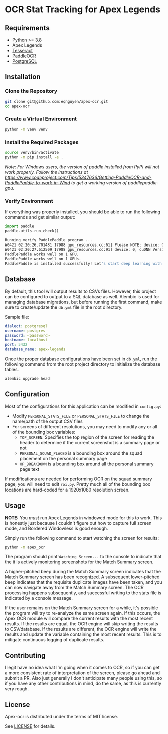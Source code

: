 # OCR Stat Tracking for Apex Legends

## Requirements

[requirements]: #requirements

- Python >= 3.8
- Apex Legends
- [Tesseract](https://github.com/tesseract-ocr/tesseract/wiki)
- [PaddleOCR](https://github.com/PaddlePaddle/PaddleOCR)
- [PostgreSQL](https://www.postgresql.org/)

## Installation

[installation]: #installation

### Clone the Repository

```bash
git clone git@github.com:eqnguyen/apex-ocr.git
cd apex-ocr
```

### Create a Virtual Environment

```bash
python -m venv venv
```

### Install the Required Packages

```bash
source venv/bin/activate
python -m pip install -e .
```

_Note: For Windows users, the version of paddle installed from PyPI will not work properly. Follow the instructions at https://www.codeproject.com/Tips/5347636/Getting-PaddleOCR-and-PaddlePaddle-to-work-in-Wind to get a working version of paddlepaddle-gpu._

### Verify Environment

If everything was properly installed, you should be able to run the following commands and get similar output:

```python
import paddle
paddle.utils.run_check()
```

```bash
Running verify PaddlePaddle program ...
W0421 02:20:26.701481 17988 gpu_resources.cc:61] Please NOTE: device: 0, GPU Compute Capability: 8.6, Driver API Version: 12.1, Runtime API Version: 11.7
W0421 02:20:27.612509 17988 gpu_resources.cc:91] device: 0, cuDNN Version: 8.8.
PaddlePaddle works well on 1 GPU.
PaddlePaddle works well on 1 GPUs.
PaddlePaddle is installed successfully! Let's start deep learning with PaddlePaddle now.
```

## Database

[database]: #database

By default, this tool will output results to CSVs files. However, this project can be configured to output to a SQL database as well. Alembic is used for managing database migrations, but before running the first command, make sure to create/update the `db.yml` file in the root directory.

Sample file:

```yaml
dialect: postgresql
username: postgres
password: <password>
hostname: localhost
port: 5432
database_name: apex-legends
```

Once the proper database configurations have been set in `db.yml`, run the following command from the root project directory to initialize the database tables.

```bash
alembic upgrade head
```

## Configuration

[configuration]: #configuration

Most of the configurations for this application can be modified in `config.py`:

- Modify `PERSONAL_STATS_FILE` or `PERSONAL_STATS_FILE` to change the name/path of the output CSV files
- For screens of different resolutions, you may need to modify any or all of the bounding box variables:
  - `TOP_SCREEN`: Specifies the top region of the screen for reading the header to determine if the current screenshot is a summary page or not
  - `PERSONAL_SQUAD_PLACED` is a bounding box around the squad placement on the personal summary page
  - `XP_BREAKDOWN` is a bounding box around all the personal summary page text

If modifications are needed for performing OCR on the squad summary page, you will need to edit `roi.py`. Pretty much all of the bounding box locations are hard-coded for a 1920x1080 resolution screen.

## Usage

[usage]: #usage

**NOTE:** You _must_ run Apex Legends in windowed mode for this to work. This is honestly just because I couldn't figure out how to capture full screen mode, and Bordered Windowless is good enough.

Simply run the following command to start watching the screen for results:

```bash
python -m apex_ocr
```

The program should print `Watching Screen...` to the console to indicate that the it is actively monitoring screenshots for the Match Summary screen.

A higher-pitched beep during the Match Summary screen indicates that the Match Summary screen has been recognized. A subsequent lower-pitched beep indicates that the requisite duplicate images have been taken, and you can now navigate away from the Match Summary screen. The OCR processing happens subsequently, and successful writing to the stats file is indicated by a console message.

If the user remains on the Match Summary screen for a while, it's possible the program will try to re-analyze the same screen again. If this occurs, the Apex OCR module will compare the current results with the most recent results. If the results are equal, the OCR engine will skip writing the results to CSV/database. If the results are different, the OCR engine will write the results and update the variable containing the most recent results. This is to mitigate continuous logging of duplicate results.

## Contributing

[contributing]: #contributing

I legit have no idea what I'm going when it comes to OCR, so if you can get a more consistent rate of interpretation of the screen, please go ahead and submit a PR. Also just generally I don't anticipate many people using this, so if you have any other contributions in mind, do the same, as this is currently very rough.

## License

[license]: #license

Apex-ocr is distributed under the terms of MIT license.

See [LICENSE](LICENSE) for details.
